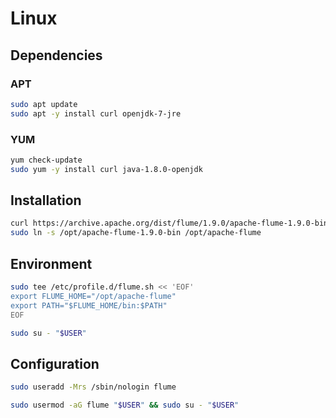 # Linux

## Dependencies

### APT

```sh
sudo apt update
sudo apt -y install curl openjdk-7-jre
```

### YUM

```sh
yum check-update
sudo yum -y install curl java-1.8.0-openjdk
```

## Installation

```sh
curl https://archive.apache.org/dist/flume/1.9.0/apache-flume-1.9.0-bin.tar.gz | sudo tar -xzC /opt
sudo ln -s /opt/apache-flume-1.9.0-bin /opt/apache-flume
```

## Environment

```sh
sudo tee /etc/profile.d/flume.sh << 'EOF'
export FLUME_HOME="/opt/apache-flume"
export PATH="$FLUME_HOME/bin:$PATH"
EOF
```

```sh
sudo su - "$USER"
```

## Configuration

```sh
sudo useradd -Mrs /sbin/nologin flume
```

```sh
sudo usermod -aG flume "$USER" && sudo su - "$USER"
```
